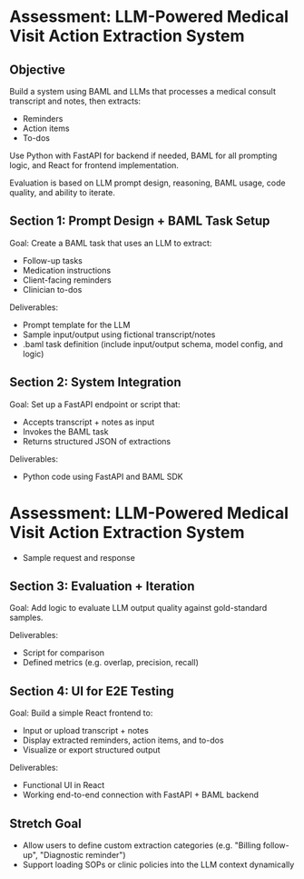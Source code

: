 # Assessment: LLM-Powered Medical Visit Action Extraction System

## Objective

Build a system using BAML and LLMs that processes a medical consult transcript and notes, then extracts:

- Reminders
- Action items
- To-dos

Use Python with FastAPI for backend if needed, BAML for all prompting logic, and React for frontend
implementation.

Evaluation is based on LLM prompt design, reasoning, BAML usage, code quality, and ability to iterate.

## Section 1: Prompt Design + BAML Task Setup

Goal: Create a BAML task that uses an LLM to extract:

- Follow-up tasks
- Medication instructions
- Client-facing reminders
- Clinician to-dos

Deliverables:

- Prompt template for the LLM
- Sample input/output using fictional transcript/notes
- .baml task definition (include input/output schema, model config, and logic)

## Section 2: System Integration

Goal: Set up a FastAPI endpoint or script that:

- Accepts transcript + notes as input
- Invokes the BAML task
- Returns structured JSON of extractions

Deliverables:

- Python code using FastAPI and BAML SDK


# Assessment: LLM-Powered Medical Visit Action Extraction System

- Sample request and response

## Section 3: Evaluation + Iteration

Goal: Add logic to evaluate LLM output quality against gold-standard samples.

Deliverables:

- Script for comparison
- Defined metrics (e.g. overlap, precision, recall)

## Section 4: UI for E2E Testing

Goal: Build a simple React frontend to:

- Input or upload transcript + notes
- Display extracted reminders, action items, and to-dos
- Visualize or export structured output

Deliverables:

- Functional UI in React
- Working end-to-end connection with FastAPI + BAML backend

## Stretch Goal

- Allow users to define custom extraction categories (e.g. "Billing follow-up", "Diagnostic reminder")
- Support loading SOPs or clinic policies into the LLM context dynamically


